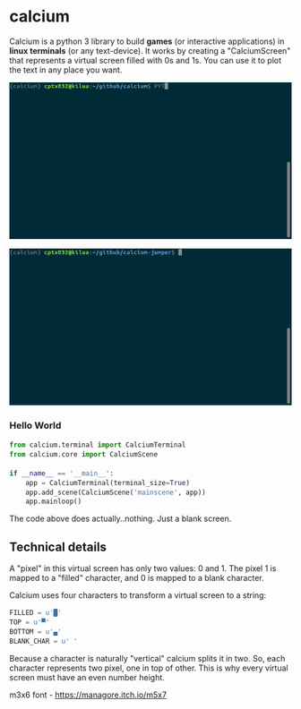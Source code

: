 # calcium

Calcium is a python 3 library to build **games** (or interactive applications) in **linux terminals** (or any text-device). It works by creating a "CalciumScreen" that represents a virtual screen filled with 0s and 1s. You can use it to plot the text in any place you want.

<p align="center">
  <img src="screenshots/flappixel.gif?raw=true" alt="flappixel"/>
</p>

<p align="center">
  <img src="screenshots/runner.gif?raw=true" alt="runner"/>
</p>

### Hello World
```python
from calcium.terminal import CalciumTerminal
from calcium.core import CalciumScene

if __name__ == '__main__':
    app = CalciumTerminal(terminal_size=True)
    app.add_scene(CalciumScene('mainscene', app))
    app.mainloop()
```

The code above does actually..nothing. Just a blank screen.


## Technical details

A "pixel" in this virtual screen has only two values: 0 and 1. The pixel 1 is mapped to a "filled" character, and 0 is mapped to a blank character.

Calcium uses four characters to transform a virtual screen to
a string:

```python
FILLED = u'█'
TOP = u'▀'
BOTTOM = u'▄'
BLANK_CHAR = u' '
```

Because a character is naturally "vertical" calcium splits it in two. So, each character represents two pixel, one in top of other. This is why every virtual screen must have an even number height.

m3x6 font - https://managore.itch.io/m5x7
